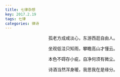 ```yaml
---
title: 七律杂想
key: 2017.2.19
tags: 七律
categories: 律诗
---
```


<p align="center">孤老方成咸淡心，东游西逛自由人。
</p>
<p align="center">坐观低洼只知雨，攀瞻高山才懂云。
</p>
<p align="center">本色不碍存小疵，自净何须有微尘。
</p>
<p align="center">诗酒当然浑身暖，我思我在是缘分。
</p>
